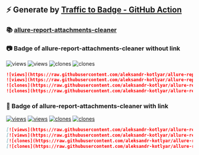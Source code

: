 ## ⚡️ Generate by [Traffic to Badge - GitHub Action](https://github.com/marketplace/actions/traffic-to-badge)

### 📚 [allure-report-attachments-cleaner](https://github.com/aleksandr-kotlyar/allure-report-attachments-cleaner/tree/traffic-2021/traffic-allure-report-attachments-cleaner)

### 📷 Badge of allure-report-attachments-cleaner without link

![views](https://raw.githubusercontent.com/aleksandr-kotlyar/allure-report-attachments-cleaner/traffic-2021/traffic-allure-report-attachments-cleaner/views.svg)
![views](https://raw.githubusercontent.com/aleksandr-kotlyar/allure-report-attachments-cleaner/traffic-2021/traffic-allure-report-attachments-cleaner/views_per_week.svg)
![clones](https://raw.githubusercontent.com/aleksandr-kotlyar/allure-report-attachments-cleaner/traffic-2021/traffic-allure-report-attachments-cleaner/clones.svg)
![clones](https://raw.githubusercontent.com/aleksandr-kotlyar/allure-report-attachments-cleaner/traffic-2021/traffic-allure-report-attachments-cleaner/clones_per_week.svg)

```md
![views](https://raw.githubusercontent.com/aleksandr-kotlyar/allure-report-attachments-cleaner/traffic-2021/traffic-allure-report-attachments-cleaner/views.svg)
![views](https://raw.githubusercontent.com/aleksandr-kotlyar/allure-report-attachments-cleaner/traffic-2021/traffic-allure-report-attachments-cleaner/views_per_week.svg)
![clones](https://raw.githubusercontent.com/aleksandr-kotlyar/allure-report-attachments-cleaner/traffic-2021/traffic-allure-report-attachments-cleaner/clones.svg)
![clones](https://raw.githubusercontent.com/aleksandr-kotlyar/allure-report-attachments-cleaner/traffic-2021/traffic-allure-report-attachments-cleaner/clones_per_week.svg)
```

### 🔗 Badge of allure-report-attachments-cleaner with link

[![views](https://raw.githubusercontent.com/aleksandr-kotlyar/allure-report-attachments-cleaner/traffic-2021/traffic-allure-report-attachments-cleaner/views.svg)](https://github.com/aleksandr-kotlyar/allure-report-attachments-cleaner/tree/traffic-2021#-allure-report-attachments-cleaner)
[![views](https://raw.githubusercontent.com/aleksandr-kotlyar/allure-report-attachments-cleaner/traffic-2021/traffic-allure-report-attachments-cleaner/views_per_week.svg)](https://github.com/aleksandr-kotlyar/allure-report-attachments-cleaner/tree/traffic-2021#-allure-report-attachments-cleaner)
[![clones](https://raw.githubusercontent.com/aleksandr-kotlyar/allure-report-attachments-cleaner/traffic-2021/traffic-allure-report-attachments-cleaner/clones.svg)](https://github.com/aleksandr-kotlyar/allure-report-attachments-cleaner/tree/traffic-2021#-allure-report-attachments-cleaner)
[![clones](https://raw.githubusercontent.com/aleksandr-kotlyar/allure-report-attachments-cleaner/traffic-2021/traffic-allure-report-attachments-cleaner/clones_per_week.svg)](https://github.com/aleksandr-kotlyar/allure-report-attachments-cleaner/tree/traffic-2021#-allure-report-attachments-cleaner)

```md
[![views](https://raw.githubusercontent.com/aleksandr-kotlyar/allure-report-attachments-cleaner/traffic-2021/traffic-allure-report-attachments-cleaner/views.svg)](https://github.com/aleksandr-kotlyar/allure-report-attachments-cleaner/tree/traffic-2021#-allure-report-attachments-cleaner)
[![views](https://raw.githubusercontent.com/aleksandr-kotlyar/allure-report-attachments-cleaner/traffic-2021/traffic-allure-report-attachments-cleaner/views_per_week.svg)](https://github.com/aleksandr-kotlyar/allure-report-attachments-cleaner/tree/traffic-2021#-allure-report-attachments-cleaner)
[![clones](https://raw.githubusercontent.com/aleksandr-kotlyar/allure-report-attachments-cleaner/traffic-2021/traffic-allure-report-attachments-cleaner/clones.svg)](https://github.com/aleksandr-kotlyar/allure-report-attachments-cleaner/tree/traffic-2021#-allure-report-attachments-cleaner)
[![clones](https://raw.githubusercontent.com/aleksandr-kotlyar/allure-report-attachments-cleaner/traffic-2021/traffic-allure-report-attachments-cleaner/clones_per_week.svg)](https://github.com/aleksandr-kotlyar/allure-report-attachments-cleaner/tree/traffic-2021#-allure-report-attachments-cleaner)
```
